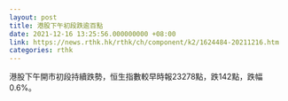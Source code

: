 ```yaml
---
layout: post
title: 港股下午初段跌逾百點
date: 2021-12-16 13:25:56.000000000 +08:00
link: https://news.rthk.hk/rthk/ch/component/k2/1624484-20211216.htm
categories: rthk
---
```


港股下午開市初段持續跌勢，恒生指數較早時報23278點，跌142點，跌幅0.6%。
